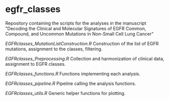 # egfr_classes

Repository containing the scripts for the analyses in the manuscript "Decoding the Clinical and Molecular Signatures of EGFR Common, Compound, and Uncommon Mutations in Non-Small Cell Lung Cancer"

_EGFRclasses_MutationListConstruction.R_
Construction of the list of EGFR mutations, assignment to the classes, filtering.

_EGFRclasses_Preprocessing.R_
Collection and harmonization of clinical data, assignment to EGFR classes.

_EGFRclasses_functions.R_
Functions implementing each analysis.

_EGFRclasses_pipeline.R_
Pipeline calling the analysis functions.

_EGFRclasses_utils.R_
Generic helper functions for plotting.

